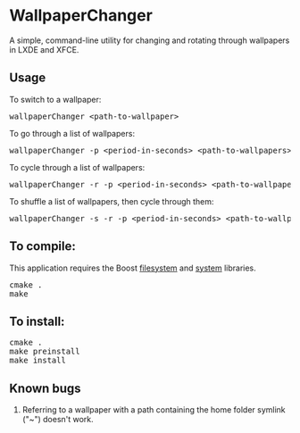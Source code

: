 # WallpaperChanger

A simple, command-line utility for changing and rotating through wallpapers in 
LXDE and XFCE.

## Usage

To switch to a wallpaper:

<pre>
wallpaperChanger &lt;path-to-wallpaper&gt;
</pre>

To go through a list of wallpapers:

<pre>
wallpaperChanger -p &lt;period-in-seconds&gt; &lt;path-to-wallpapers&gt;
</pre>

To cycle through a list of wallpapers:

<pre>
wallpaperChanger -r -p &lt;period-in-seconds&gt; &lt;path-to-wallpapers&gt;
</pre>

To shuffle a list of wallpapers, then cycle through them:

<pre>
wallpaperChanger -s -r -p &lt;period-in-seconds&gt; &lt;path-to-wallpapers&gt;
</pre>

## To compile: 

This application requires the Boost 
[filesystem](http://www.boost.org/doc/libs/1_54_0/libs/filesystem/doc/index.htm)
 and [system](http://www.boost.org/doc/libs/1_54_0/libs/system/doc/index.html)
libraries.

<pre>
cmake .
make
</pre>

## To install:

<pre>
cmake .
make preinstall
make install
</pre>

## Known bugs

1. Referring to a wallpaper with a path containing the home folder symlink ("~")
   doesn't work.